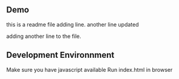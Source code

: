 ## Demo
this is a readme file
adding line.
another line updated

adding another line to the file.
## Development Environnment

Make sure you have javascript available
Run index.html in browser
